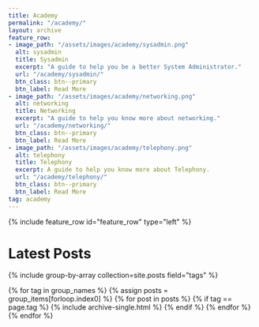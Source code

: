 ```yaml
---
title: Academy
permalink: "/academy/"
layout: archive
feature_row:
- image_path: "/assets/images/academy/sysadmin.png"
  alt: sysadmin
  title: Sysadmin
  excerpt: "A guide to help you be a better System Administrator."
  url: "/academy/sysadmin/"
  btn_class: btn--primary
  btn_label: Read More
- image_path: "/assets/images/academy/networking.png"
  alt: networking
  title: Networking
  excerpt: "A guide to help you know more about networking."
  url: "/academy/networking/"
  btn_class: btn--primary
  btn_label: Read More
- image_path: "/assets/images/academy/telephony.png"
  alt: telephony
  title: Telephony
  excerpt: A guide to help you know more about Telephony.
  url: "/academy/telephony/"
  btn_class: btn--primary
  btn_label: Read More
tag: academy
---
```


{% include feature_row id="feature_row" type="left" %}

# Latest Posts

{% include group-by-array collection=site.posts field="tags" %}

{% for tag in group_names %}
  {% assign posts = group_items[forloop.index0] %}
  {% for post in posts %}
    {% if tag == page.tag %}
      {% include archive-single.html %}
    {% endif %}
  {% endfor %}
{% endfor %}

